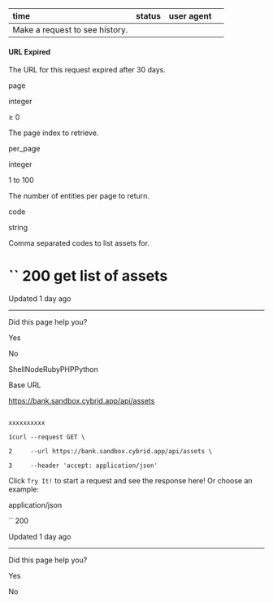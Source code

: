 | time | status | user agent |  |
| :-- | :-- | :-- | :-- |
| Make a request to see history. |

#### URL Expired

The URL for this request expired after 30 days.

page

integer

≥ 0

The page index to retrieve.

per\_page

integer

1 to 100

The number of entities per page to return.

code

string

Comma separated codes to list assets for.

# `` 200      get list of assets

Updated 1 day ago

* * *

Did this page help you?

Yes

No

ShellNodeRubyPHPPython

Base URL

https://bank.sandbox.cybrid.app/api/assets

```

xxxxxxxxxx

1curl --request GET \

2     --url https://bank.sandbox.cybrid.app/api/assets \

3     --header 'accept: application/json'

```

Click `Try It!` to start a request and see the response here! Or choose an example:

application/json

`` 200

Updated 1 day ago

* * *

Did this page help you?

Yes

No